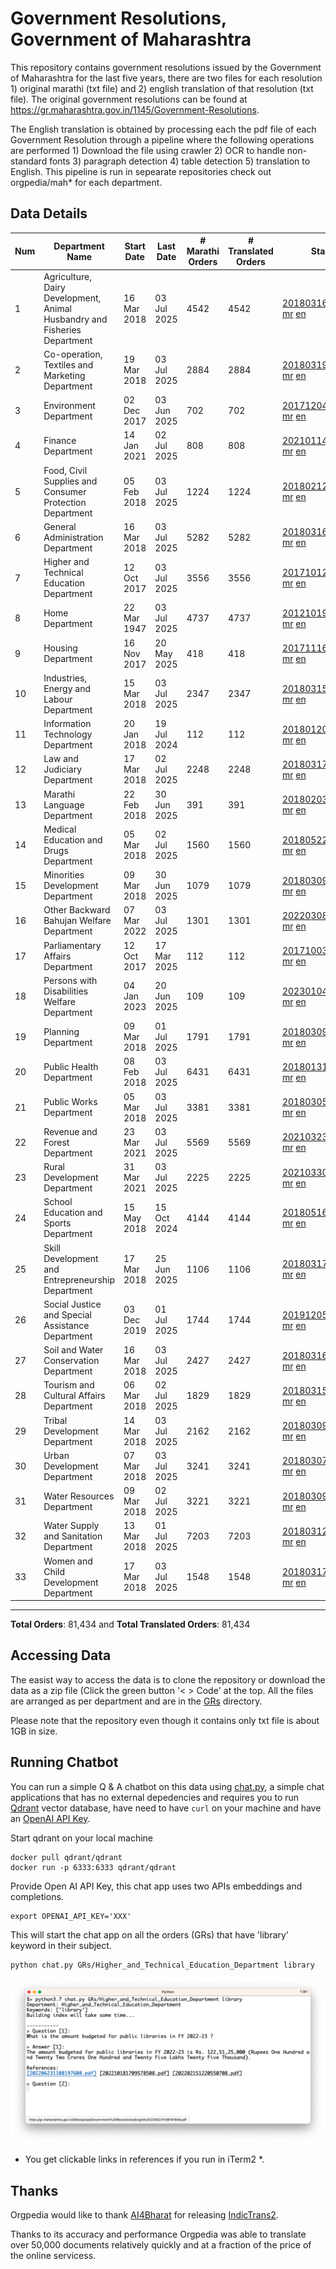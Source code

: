 # Government Resolutions, Government of Maharashtra

This repository contains government resolutions issued by the Government of Maharashtra for the last five years, there are two files for each resolution 1) original marathi (txt file) and 2) english translation of that resolution (txt file). The original government resolutions can be found at https://gr.maharashtra.gov.in/1145/Government-Resolutions.

The English translation is obtained by processing each the pdf file of each Government Resolution through a pipeline where the following operations are performed 1) Download the file using crawler 2) OCR to handle non-standard fonts 3) paragraph detection 4) table  detection 5) translation to English. This pipeline is run in sepearate repositories check out orgpedia/mah* for each department.


## Data Details

| Num | Department Name | Start Date | Last Date | # Marathi Orders | # Translated Orders | Starting Order | Last Order |
| --- | --------------- | ---------- | --------- | ---------------- | ------------------- | -------------- | ---------- |
| 1 | Agriculture, Dairy Development, Animal Husbandry and Fisheries Department | 16 Mar 2018 | 03 Jul 2025 | 4542 | 4542 | [201803161624182101.pdf](https://gr.maharashtra.gov.in/Site/Upload/Government%20Resolutions/English/201803161624182101.pdf) [mr](GRs/Agriculture,_Dairy_Development,_Animal_Husbandry_and_Fisheries_Department/201803161624182101.pdf.mr.txt) [en](GRs/Agriculture,_Dairy_Development,_Animal_Husbandry_and_Fisheries_Department/201803161624182101.pdf.en.txt) | [202507031607427901.pdf](https://gr.maharashtra.gov.in/Site/Upload/Government%20Resolutions/English/202507031607427901.pdf) [mr](GRs/Agriculture,_Dairy_Development,_Animal_Husbandry_and_Fisheries_Department/202507031607427901.pdf.mr.txt) [en](GRs/Agriculture,_Dairy_Development,_Animal_Husbandry_and_Fisheries_Department/202507031607427901.pdf.en.txt) |
| 2 | Co-operation, Textiles and Marketing Department | 19 Mar 2018 | 03 Jul 2025 | 2884 | 2884 | [201803191257576702.pdf](https://gr.maharashtra.gov.in/Site/Upload/Government%20Resolutions/English/201803191257576702.pdf) [mr](GRs/Co-operation,_Textiles_and_Marketing_Department/201803191257576702.pdf.mr.txt) [en](GRs/Co-operation,_Textiles_and_Marketing_Department/201803191257576702.pdf.en.txt) | [202507031656311102.pdf](https://gr.maharashtra.gov.in/Site/Upload/Government%20Resolutions/English/202507031656311102.pdf) [mr](GRs/Co-operation,_Textiles_and_Marketing_Department/202507031656311102.pdf.mr.txt) [en](GRs/Co-operation,_Textiles_and_Marketing_Department/202507031656311102.pdf.en.txt) |
| 3 | Environment Department | 02 Dec 2017 | 03 Jun 2025 | 702 | 702 | [201712041147216904.pdf](https://gr.maharashtra.gov.in/Site/Upload/Government%20Resolutions/English/201712041147216904.pdf) [mr](GRs/Environment_Department/201712041147216904.pdf.mr.txt) [en](GRs/Environment_Department/201712041147216904.pdf.en.txt) | [202506031509377104.pdf](https://gr.maharashtra.gov.in/Site/Upload/Government%20Resolutions/English/202506031509377104.pdf) [mr](GRs/Environment_Department/202506031509377104.pdf.mr.txt) [en](GRs/Environment_Department/202506031509377104.pdf.en.txt) |
| 4 | Finance Department | 14 Jan 2021 | 02 Jul 2025 | 808 | 808 | [202101141237329905.pdf](https://gr.maharashtra.gov.in/Site/Upload/Government%20Resolutions/English/202101141237329905.pdf) [mr](GRs/Finance_Department/202101141237329905.pdf.mr.txt) [en](GRs/Finance_Department/202101141237329905.pdf.en.txt) | [202507021655461705.pdf](https://gr.maharashtra.gov.in/Site/Upload/Government%20Resolutions/English/202507021655461705.pdf) [mr](GRs/Finance_Department/202507021655461705.pdf.mr.txt) [en](GRs/Finance_Department/202507021655461705.pdf.en.txt) |
| 5 | Food, Civil Supplies and Consumer Protection Department | 05 Feb 2018 | 03 Jul 2025 | 1224 | 1224 | [201802121244545806.pdf](https://gr.maharashtra.gov.in/Site/Upload/Government%20Resolutions/English/201802121244545806.pdf) [mr](GRs/Food,_Civil_Supplies_and_Consumer_Protection_Department/201802121244545806.pdf.mr.txt) [en](GRs/Food,_Civil_Supplies_and_Consumer_Protection_Department/201802121244545806.pdf.en.txt) | [202507031439129306.pdf](https://gr.maharashtra.gov.in/Site/Upload/Government%20Resolutions/English/202507031439129306.pdf) [mr](GRs/Food,_Civil_Supplies_and_Consumer_Protection_Department/202507031439129306.pdf.mr.txt) [en](GRs/Food,_Civil_Supplies_and_Consumer_Protection_Department/202507031439129306.pdf.en.txt) |
| 6 | General Administration Department | 16 Mar 2018 | 03 Jul 2025 | 5282 | 5282 | [201803161224022707.pdf](https://gr.maharashtra.gov.in/Site/Upload/Government%20Resolutions/English/201803161224022707.pdf) [mr](GRs/General_Administration_Department/201803161224022707.pdf.mr.txt) [en](GRs/General_Administration_Department/201803161224022707.pdf.en.txt) | [202507031701208707.pdf](https://gr.maharashtra.gov.in/Site/Upload/Government%20Resolutions/English/202507031701208707.pdf) [mr](GRs/General_Administration_Department/202507031701208707.pdf.mr.txt) [en](GRs/General_Administration_Department/202507031701208707.pdf.en.txt) |
| 7 | Higher and Technical Education Department | 12 Oct 2017 | 03 Jul 2025 | 3556 | 3556 | [201710121514029708.pdf](https://gr.maharashtra.gov.in/Site/Upload/Government%20Resolutions/English/201710121514029708.pdf) [mr](GRs/Higher_and_Technical_Education_Department/201710121514029708.pdf.mr.txt) [en](GRs/Higher_and_Technical_Education_Department/201710121514029708.pdf.en.txt) | [202507031713501508.pdf](https://gr.maharashtra.gov.in/Site/Upload/Government%20Resolutions/English/202507031713501508.pdf) [mr](GRs/Higher_and_Technical_Education_Department/202507031713501508.pdf.mr.txt) [en](GRs/Higher_and_Technical_Education_Department/202507031713501508.pdf.en.txt) |
| 8 | Home Department | 22 Mar 1947 | 03 Jul 2025 | 4737 | 4737 | [201210191648552129.pdf](https://gr.maharashtra.gov.in/Site/Upload/Government%20Resolutions/English/201210191648552129.pdf) [mr](GRs/Home_Department/201210191648552129.pdf.mr.txt) [en](GRs/Home_Department/201210191648552129.pdf.en.txt) | [202507031827029129.pdf](https://gr.maharashtra.gov.in/Site/Upload/Government%20Resolutions/English/202507031827029129.pdf) [mr](GRs/Home_Department/202507031827029129.pdf.mr.txt) [en](GRs/Home_Department/202507031827029129.pdf.en.txt) |
| 9 | Housing Department | 16 Nov 2017 | 20 May 2025 | 418 | 418 | [201711161447076609.pdf](https://gr.maharashtra.gov.in/Site/Upload/Government%20Resolutions/English/201711161447076609.pdf) [mr](GRs/Housing_Department/201711161447076609.pdf.mr.txt) [en](GRs/Housing_Department/201711161447076609.pdf.en.txt) | [202505201159345309.pdf](https://gr.maharashtra.gov.in/Site/Upload/Government%20Resolutions/English/202505201159345309.pdf) [mr](GRs/Housing_Department/202505201159345309.pdf.mr.txt) [en](GRs/Housing_Department/202505201159345309.pdf.en.txt) |
| 10 | Industries, Energy and Labour Department | 15 Mar 2018 | 03 Jul 2025 | 2347 | 2347 | [201803151204055010.pdf](https://gr.maharashtra.gov.in/Site/Upload/Government%20Resolutions/English/201803151204055010.pdf) [mr](GRs/Industries,_Energy_and_Labour_Department/201803151204055010.pdf.mr.txt) [en](GRs/Industries,_Energy_and_Labour_Department/201803151204055010.pdf.en.txt) | [202507031640289310.pdf](https://gr.maharashtra.gov.in/Site/Upload/Government%20Resolutions/English/202507031640289310.pdf) [mr](GRs/Industries,_Energy_and_Labour_Department/202507031640289310.pdf.mr.txt) [en](GRs/Industries,_Energy_and_Labour_Department/202507031640289310.pdf.en.txt) |
| 11 | Information Technology Department | 20 Jan 2018 | 19 Jul 2024 | 112 | 112 | [201801201843024511.pdf](https://gr.maharashtra.gov.in/Site/Upload/Government%20Resolutions/English/201801201843024511.pdf) [mr](GRs/Information_Technology_Department/201801201843024511.pdf.mr.txt) [en](GRs/Information_Technology_Department/201801201843024511.pdf.en.txt) | [202407191742379111.pdf](https://gr.maharashtra.gov.in/Site/Upload/Government%20Resolutions/English/202407191742379111.pdf) [mr](GRs/Information_Technology_Department/202407191742379111.pdf.mr.txt) [en](GRs/Information_Technology_Department/202407191742379111.pdf.en.txt) |
| 12 | Law and Judiciary Department | 17 Mar 2018 | 02 Jul 2025 | 2248 | 2248 | [201803171129290212.pdf](https://gr.maharashtra.gov.in/Site/Upload/Government%20Resolutions/English/201803171129290212.pdf) [mr](GRs/Law_and_Judiciary_Department/201803171129290212.pdf.mr.txt) [en](GRs/Law_and_Judiciary_Department/201803171129290212.pdf.en.txt) | [202507021449571412.pdf](https://gr.maharashtra.gov.in/Site/Upload/Government%20Resolutions/English/202507021449571412.pdf) [mr](GRs/Law_and_Judiciary_Department/202507021449571412.pdf.mr.txt) [en](GRs/Law_and_Judiciary_Department/202507021449571412.pdf.en.txt) |
| 13 | Marathi Language Department | 22 Feb 2018 | 30 Jun 2025 | 391 | 391 | [201802031549154233.pdf](https://gr.maharashtra.gov.in/Site/Upload/Government%20Resolutions/English/201802031549154233.pdf) [mr](GRs/Marathi_Language_Department/201802031549154233.pdf.mr.txt) [en](GRs/Marathi_Language_Department/201802031549154233.pdf.en.txt) | [202506301830061933.pdf](https://gr.maharashtra.gov.in/Site/Upload/Government%20Resolutions/English/202506301830061933.pdf) [mr](GRs/Marathi_Language_Department/202506301830061933.pdf.mr.txt) [en](GRs/Marathi_Language_Department/202506301830061933.pdf.en.txt) |
| 14 | Medical Education and Drugs Department | 05 Mar 2018 | 02 Jul 2025 | 1560 | 1560 | [201805221424292513.pdf](https://gr.maharashtra.gov.in/Site/Upload/Government%20Resolutions/English/201805221424292513.pdf) [mr](GRs/Medical_Education_and_Drugs_Department/201805221424292513.pdf.mr.txt) [en](GRs/Medical_Education_and_Drugs_Department/201805221424292513.pdf.en.txt) | [202507021649421913.pdf](https://gr.maharashtra.gov.in/Site/Upload/Government%20Resolutions/English/202507021649421913.pdf) [mr](GRs/Medical_Education_and_Drugs_Department/202507021649421913.pdf.mr.txt) [en](GRs/Medical_Education_and_Drugs_Department/202507021649421913.pdf.en.txt) |
| 15 | Minorities Development Department | 09 Mar 2018 | 30 Jun 2025 | 1079 | 1079 | [201803091218355314.pdf](https://gr.maharashtra.gov.in/Site/Upload/Government%20Resolutions/English/201803091218355314.pdf) [mr](GRs/Minorities_Development_Department/201803091218355314.pdf.mr.txt) [en](GRs/Minorities_Development_Department/201803091218355314.pdf.en.txt) | [202506301800209414.pdf](https://gr.maharashtra.gov.in/Site/Upload/Government%20Resolutions/English/202506301800209414.pdf) [mr](GRs/Minorities_Development_Department/202506301800209414.pdf.mr.txt) [en](GRs/Minorities_Development_Department/202506301800209414.pdf.en.txt) |
| 16 | Other Backward Bahujan Welfare Department | 07 Mar 2022 | 03 Jul 2025 | 1301 | 1301 | [202203081752439334.pdf](https://gr.maharashtra.gov.in/Site/Upload/Government%20Resolutions/English/202203081752439334.pdf) [mr](GRs/Other_Backward_Bahujan_Welfare_Department/202203081752439334.pdf.mr.txt) [en](GRs/Other_Backward_Bahujan_Welfare_Department/202203081752439334.pdf.en.txt) | [202507031658536034.pdf](https://gr.maharashtra.gov.in/Site/Upload/Government%20Resolutions/English/202507031658536034.pdf) [mr](GRs/Other_Backward_Bahujan_Welfare_Department/202507031658536034.pdf.mr.txt) [en](GRs/Other_Backward_Bahujan_Welfare_Department/202507031658536034.pdf.en.txt) |
| 17 | Parliamentary Affairs Department | 12 Oct 2017 | 17 Mar 2025 | 112 | 112 | [201710031642378615.pdf](https://gr.maharashtra.gov.in/Site/Upload/Government%20Resolutions/English/201710031642378615.pdf) [mr](GRs/Parliamentary_Affairs_Department/201710031642378615.pdf.mr.txt) [en](GRs/Parliamentary_Affairs_Department/201710031642378615.pdf.en.txt) | [202503171104518215.pdf](https://gr.maharashtra.gov.in/Site/Upload/Government%20Resolutions/English/202503171104518215.pdf) [mr](GRs/Parliamentary_Affairs_Department/202503171104518215.pdf.mr.txt) [en](GRs/Parliamentary_Affairs_Department/202503171104518215.pdf.en.txt) |
| 18 | Persons with Disabilities Welfare Department | 04 Jan 2023 | 20 Jun 2025 | 109 | 109 | [202301041906309635.pdf](https://gr.maharashtra.gov.in/Site/Upload/Government%20Resolutions/English/202301041906309635.pdf) [mr](GRs/Persons_with_Disabilities_Welfare_Department/202301041906309635.pdf.mr.txt) [en](GRs/Persons_with_Disabilities_Welfare_Department/202301041906309635.pdf.en.txt) | [202506201242006035.pdf](https://gr.maharashtra.gov.in/Site/Upload/Government%20Resolutions/English/202506201242006035.pdf) [mr](GRs/Persons_with_Disabilities_Welfare_Department/202506201242006035.pdf.mr.txt) [en](GRs/Persons_with_Disabilities_Welfare_Department/202506201242006035.pdf.en.txt) |
| 19 | Planning Department | 09 Mar 2018 | 01 Jul 2025 | 1791 | 1791 | [201803091441032716.pdf](https://gr.maharashtra.gov.in/Site/Upload/Government%20Resolutions/English/201803091441032716.pdf) [mr](GRs/Planning_Department/201803091441032716.pdf.mr.txt) [en](GRs/Planning_Department/201803091441032716.pdf.en.txt) | [202507011448348516.pdf](https://gr.maharashtra.gov.in/Site/Upload/Government%20Resolutions/English/202507011448348516.pdf) [mr](GRs/Planning_Department/202507011448348516.pdf.mr.txt) [en](GRs/Planning_Department/202507011448348516.pdf.en.txt) |
| 20 | Public Health Department | 08 Feb 2018 | 03 Jul 2025 | 6431 | 6431 | [201801311722275417.pdf](https://gr.maharashtra.gov.in/Site/Upload/Government%20Resolutions/English/201801311722275417.pdf) [mr](GRs/Public_Health_Department/201801311722275417.pdf.mr.txt) [en](GRs/Public_Health_Department/201801311722275417.pdf.en.txt) | [202507031638007517.pdf](https://gr.maharashtra.gov.in/Site/Upload/Government%20Resolutions/English/202507031638007517.pdf.pdf) [mr](GRs/Public_Health_Department/202507031638007517.pdf.mr.txt) [en](GRs/Public_Health_Department/202507031638007517.pdf.en.txt) |
| 21 | Public Works Department | 05 Mar 2018 | 03 Jul 2025 | 3381 | 3381 | [201803051515468118.pdf](https://gr.maharashtra.gov.in/Site/Upload/Government%20Resolutions/English/201803051515468118.pdf) [mr](GRs/Public_Works_Department/201803051515468118.pdf.mr.txt) [en](GRs/Public_Works_Department/201803051515468118.pdf.en.txt) | [202507031239339618.pdf](https://gr.maharashtra.gov.in/Site/Upload/Government%20Resolutions/English/202507031239339618.pdf) [mr](GRs/Public_Works_Department/202507031239339618.pdf.mr.txt) [en](GRs/Public_Works_Department/202507031239339618.pdf.en.txt) |
| 22 | Revenue and Forest Department | 23 Mar 2021 | 03 Jul 2025 | 5569 | 5569 | [202103231328393119.pdf](https://gr.maharashtra.gov.in/Site/Upload/Government%20Resolutions/English/202103231328393119.pdf) [mr](GRs/Revenue_and_Forest_Department/202103231328393119.pdf.mr.txt) [en](GRs/Revenue_and_Forest_Department/202103231328393119.pdf.en.txt) | [202507031616592119.pdf](https://gr.maharashtra.gov.in/Site/Upload/Government%20Resolutions/English/202507031616592119......pdf) [mr](GRs/Revenue_and_Forest_Department/202507031616592119.pdf.mr.txt) [en](GRs/Revenue_and_Forest_Department/202507031616592119.pdf.en.txt) |
| 23 | Rural Development Department | 31 Mar 2021 | 03 Jul 2025 | 2225 | 2225 | [202103301021181120.pdf](https://gr.maharashtra.gov.in/Site/Upload/Government%20Resolutions/English/202103301021181120.pdf) [mr](GRs/Rural_Development_Department/202103301021181120.pdf.mr.txt) [en](GRs/Rural_Development_Department/202103301021181120.pdf.en.txt) | [202507031817333320.pdf](https://gr.maharashtra.gov.in/Site/Upload/Government%20Resolutions/English/202507031817333320.pdf) [mr](GRs/Rural_Development_Department/202507031817333320.pdf.mr.txt) [en](GRs/Rural_Development_Department/202507031817333320.pdf.en.txt) |
| 24 | School Education and Sports Department | 15 May 2018 | 15 Oct 2024 | 4144 | 4144 | [201805161114241221.pdf](https://gr.maharashtra.gov.in/Site/Upload/Government%20Resolutions/English/201805161114241221.pdf) [mr](GRs/School_Education_and_Sports_Department/201805161114241221.pdf.mr.txt) [en](GRs/School_Education_and_Sports_Department/201805161114241221.pdf.en.txt) | [202410152127537021.pdf](https://gr.maharashtra.gov.in/Site/Upload/Government%20Resolutions/English/202410152127537021.pdf) [mr](GRs/School_Education_and_Sports_Department/202410152127537021.pdf.mr.txt) [en](GRs/School_Education_and_Sports_Department/202410152127537021.pdf.en.txt) |
| 25 | Skill Development and Entrepreneurship Department | 17 Mar 2018 | 25 Jun 2025 | 1106 | 1106 | [201803171322099003.pdf](https://gr.maharashtra.gov.in/Site/Upload/Government%20Resolutions/English/201803171322099003.pdf) [mr](GRs/Skill_Development_and_Entrepreneurship_Department/201803171322099003.pdf.mr.txt) [en](GRs/Skill_Development_and_Entrepreneurship_Department/201803171322099003.pdf.en.txt) | [202506251728238703.pdf](https://gr.maharashtra.gov.in/Site/Upload/Government%20Resolutions/English/202506251728238703.pdf) [mr](GRs/Skill_Development_and_Entrepreneurship_Department/202506251728238703.pdf.mr.txt) [en](GRs/Skill_Development_and_Entrepreneurship_Department/202506251728238703.pdf.en.txt) |
| 26 | Social Justice and Special Assistance Department | 03 Dec 2019 | 01 Jul 2025 | 1744 | 1744 | [201912051107011622.pdf](https://gr.maharashtra.gov.in/Site/Upload/Government%20Resolutions/English/201912051107011622.pdf) [mr](GRs/Social_Justice_and_Special_Assistance_Department/201912051107011622.pdf.mr.txt) [en](GRs/Social_Justice_and_Special_Assistance_Department/201912051107011622.pdf.en.txt) | [202507011629476722.pdf](https://gr.maharashtra.gov.in/Site/Upload/Government%20Resolutions/English/202507011629476722.pdf) [mr](GRs/Social_Justice_and_Special_Assistance_Department/202507011629476722.pdf.mr.txt) [en](GRs/Social_Justice_and_Special_Assistance_Department/202507011629476722.pdf.en.txt) |
| 27 | Soil and Water Conservation Department | 16 Mar 2018 | 03 Jul 2025 | 2427 | 2427 | [201803161247582426.pdf](https://gr.maharashtra.gov.in/Site/Upload/Government%20Resolutions/English/201803161247582426.pdf) [mr](GRs/Soil_and_Water_Conservation_Department/201803161247582426.pdf.mr.txt) [en](GRs/Soil_and_Water_Conservation_Department/201803161247582426.pdf.en.txt) | [202507031627182926.pdf](https://gr.maharashtra.gov.in/Site/Upload/Government%20Resolutions/English/202507031627182926.pdf) [mr](GRs/Soil_and_Water_Conservation_Department/202507031627182926.pdf.mr.txt) [en](GRs/Soil_and_Water_Conservation_Department/202507031627182926.pdf.en.txt) |
| 28 | Tourism and Cultural Affairs Department | 06 Mar 2018 | 02 Jul 2025 | 1829 | 1829 | [201803151055091823.pdf](https://gr.maharashtra.gov.in/Site/Upload/Government%20Resolutions/English/201803151055091823.pdf) [mr](GRs/Tourism_and_Cultural_Affairs_Department/201803151055091823.pdf.mr.txt) [en](GRs/Tourism_and_Cultural_Affairs_Department/201803151055091823.pdf.en.txt) | [202507021200400323.pdf](https://gr.maharashtra.gov.in/Site/Upload/Government%20Resolutions/English/202507021200400323.pdf) [mr](GRs/Tourism_and_Cultural_Affairs_Department/202507021200400323.pdf.mr.txt) [en](GRs/Tourism_and_Cultural_Affairs_Department/202507021200400323.pdf.en.txt) |
| 29 | Tribal Development Department | 14 Mar 2018 | 03 Jul 2025 | 2162 | 2162 | [201803091105184924.pdf](https://gr.maharashtra.gov.in/Site/Upload/Government%20Resolutions/English/201803091105184924.pdf) [mr](GRs/Tribal_Development_Department/201803091105184924.pdf.mr.txt) [en](GRs/Tribal_Development_Department/201803091105184924.pdf.en.txt) | [202507031525073624.pdf](https://gr.maharashtra.gov.in/Site/Upload/Government%20Resolutions/English/202507031525073624.pdf) [mr](GRs/Tribal_Development_Department/202507031525073624.pdf.mr.txt) [en](GRs/Tribal_Development_Department/202507031525073624.pdf.en.txt) |
| 30 | Urban Development Department | 07 Mar 2018 | 03 Jul 2025 | 3241 | 3241 | [201803071203178325.pdf](https://gr.maharashtra.gov.in/Site/Upload/Government%20Resolutions/English/201803071203178325.pdf) [mr](GRs/Urban_Development_Department/201803071203178325.pdf.mr.txt) [en](GRs/Urban_Development_Department/201803071203178325.pdf.en.txt) | [202507031034578525.pdf](https://gr.maharashtra.gov.in/Site/Upload/Government%20Resolutions/English/202507031034578525.pdf) [mr](GRs/Urban_Development_Department/202507031034578525.pdf.mr.txt) [en](GRs/Urban_Development_Department/202507031034578525.pdf.en.txt) |
| 31 | Water Resources Department | 09 Mar 2018 | 02 Jul 2025 | 3221 | 3221 | [201803091034435527.pdf](https://gr.maharashtra.gov.in/Site/Upload/Government%20Resolutions/English/201803091034435527.pdf) [mr](GRs/Water_Resources_Department/201803091034435527.pdf.mr.txt) [en](GRs/Water_Resources_Department/201803091034435527.pdf.en.txt) | [202507021732442027.pdf](https://gr.maharashtra.gov.in/Site/Upload/Government%20Resolutions/English/202507021732442027.....pdf) [mr](GRs/Water_Resources_Department/202507021732442027.pdf.mr.txt) [en](GRs/Water_Resources_Department/202507021732442027.pdf.en.txt) |
| 32 | Water Supply and Sanitation Department | 13 Mar 2018 | 01 Jul 2025 | 7203 | 7203 | [201803121414108428.pdf](https://gr.maharashtra.gov.in/Site/Upload/Government%20Resolutions/English/201803121414108428.pdf) [mr](GRs/Water_Supply_and_Sanitation_Department/201803121414108428.pdf.mr.txt) [en](GRs/Water_Supply_and_Sanitation_Department/201803121414108428.pdf.en.txt) | [202507011530591828.pdf](https://gr.maharashtra.gov.in/Site/Upload/Government%20Resolutions/English/202507011530591828.pdf) [mr](GRs/Water_Supply_and_Sanitation_Department/202507011530591828.pdf.mr.txt) [en](GRs/Water_Supply_and_Sanitation_Department/202507011530591828.pdf.en.txt) |
| 33 | Women and Child Development Department | 17 Mar 2018 | 03 Jul 2025 | 1548 | 1548 | [201803171539444330.pdf](https://gr.maharashtra.gov.in/Site/Upload/Government%20Resolutions/English/201803171539444330.pdf) [mr](GRs/Women_and_Child_Development_Department/201803171539444330.pdf.mr.txt) [en](GRs/Women_and_Child_Development_Department/201803171539444330.pdf.en.txt) | [202507031330191530.pdf](https://gr.maharashtra.gov.in/Site/Upload/Government%20Resolutions/English/202507031330191530.pdf) [mr](GRs/Women_and_Child_Development_Department/202507031330191530.pdf.mr.txt) [en](GRs/Women_and_Child_Development_Department/202507031330191530.pdf.en.txt) |
----------------------------------------------------------------------------------------------------

**Total Orders**: 81,434 and **Total Translated Orders**: 81,434
## Accessing Data

The easist way to access the data is to clone the repository or download the data as a zip file (Click the green button '< > Code' at the top. All the files are arranged as per department and are in the [GRs](GRs) directory.

Please note that the repository even though it contains only txt file is about 1GB in size.

## Running Chatbot

You can run a simple Q & A chatbot on this data using [chat.py](chat.py), a simple chat applications that has no external depedencies and requires you to run [Qdrant](https://qdrant.tech/) vector database, have need to have `curl` on your machine and have an [OpenAI API Key](https://help.openai.com/en/articles/4936850-where-do-i-find-my-secret-api-key).

Start qdrant on your local machine
```shell
docker pull qdrant/qdrant
docker run -p 6333:6333 qdrant/qdrant
```

Provide Open AI API Key, this chat app uses two APIs embeddings and completions.
```shell
export OPENAI_API_KEY='XXX'
```

This will start the chat app on all the orders (GRs) that have 'library' keyword in their subject.

```shell
python chat.py GRs/Higher_and_Technical_Education_Department library
```

![screenshot of running chat.py](screenshot.png)

* You get clickable links in references if you run in iTerm2 *.

## Thanks

Orgpedia would like to thank [AI4Bharat](https://ai4bharat.iitm.ac.in/) for releasing [IndicTrans2](https://github.com/AI4Bharat/IndicTrans2).

Thanks to its accuracy and performance Orgpedia was able to translate over 50,000 documents relatively quickly and at a fraction of the price of the online servicess.

